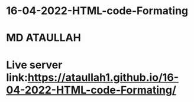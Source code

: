 # 16-04-2022-HTML-code-Formating
# MD ATAULLAH
# Live server link:https://ataullah1.github.io/16-04-2022-HTML-code-Formating/
